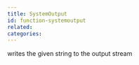 ```yaml
---
title: SystemOutput
id: function-systemoutput
related:
categories:
---
```


writes the given string to the output stream